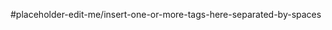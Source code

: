 <span class="related-pages">#placeholder-edit-me/insert-one-or-more-tags-here-separated-by-spaces</span>
